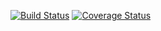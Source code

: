 [![Build Status](https://travis-ci.com/anmorales-hub/is219HW1.svg?branch=master)](https://travis-ci.com/anmorales-hub/is219HW1)
[![Coverage Status](https://coveralls.io/repos/github/anmorales-hub/is219HW1/badge.svg?branch=master)](https://coveralls.io/github/anmorales-hub/is219HW1?branch=master)
